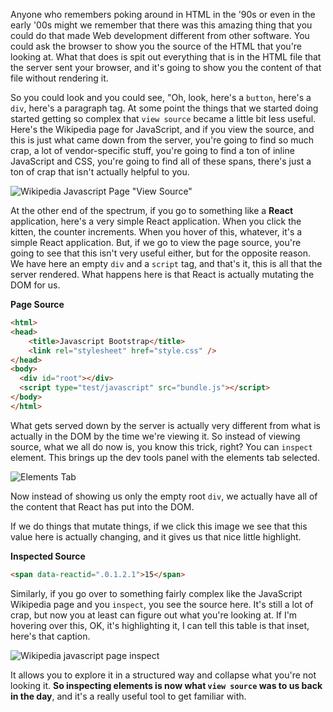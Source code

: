 Anyone who remembers poking around in HTML in the '90s or even in the early '00s might we remember that there was this amazing thing that you could do that made Web development different from other software. You could ask the browser to show you the source of the HTML that you're looking at. What that does is spit out everything that is in the HTML file that the server sent your browser, and it's going to show you the content of that file without rendering it.

So you could look and you could see, "Oh, look, here's a `button`, here's a `div`, here's a paragraph tag. At some point the things that we started doing started getting so complex that `view source` became a little bit less useful. Here's the Wikipedia page for JavaScript, and if you view the source, and this is just what came down from the server, you're going to find so much crap, a lot of vendor-specific stuff, you're going to find a ton of inline JavaScript and CSS, you're going to find all of these spans, there's just a ton of crap that isn't actually helpful to you.

![Wikipedia Javascript Page "View Source"](https://d2eip9sf3oo6c2.cloudfront.net/asciicasts/Debug%20the%20DOM%20in%20Chrome%20with%20the%20Devtools%20Elements%20Panel/original_misc-chrome-devtools-elements-inspect-elements-vs-view-source/misc-chrome-devtools-elements-inspect-elements-vs-view-source-javascript-wiki-source.png?1476906484)

At the other end of the spectrum, if you go to something like a **React** application, here's a very simple React application. When you click the kitten, the counter increments. When you hover of this, whatever, it's a simple React application. But, if we go to view the page source, you're going to see that this isn't very useful either, but for the opposite reason. We have here an empty `div` and a `script` tag, and that's it, this is all that the server rendered. What happens here is that React is actually mutating the DOM for us.

**Page Source**
```html
<html>
<head>
    <title>Javascript Bootstrap</title>
    <link rel="stylesheet" href="style.css" />
</head>
<body>
  <div id="root"></div>
  <script type="test/javascript" src="bundle.js"></script>
</body>
</html>
```


What gets served down by the server is actually very different from what is actually in the DOM by the time we're viewing it. So instead of viewing source, what we all do now is, you know this trick, right? You can `inspect` element. This brings up the dev tools panel with the elements tab selected.

![Elements Tab](https://d2eip9sf3oo6c2.cloudfront.net/asciicasts/Debug%20the%20DOM%20in%20Chrome%20with%20the%20Devtools%20Elements%20Panel/original_misc-chrome-devtools-elements-inspect-elements-vs-view-source/misc-chrome-devtools-elements-inspect-elements-vs-view-source-elements-tab.png?1476906484)

Now instead of showing us only the empty root `div`, we actually have all of the content that React has put into the DOM.

If we do things that mutate things, if we click this image we see that this value here is actually changing, and it gives us that nice little highlight. 

**Inspected Source**
```html
<span data-reactid=".0.1.2.1">15</span>
```

Similarly, if you go over to something fairly complex like the JavaScript Wikipedia page and you `inspect`, you see the source here. It's still a lot of crap, but now you at least can figure out what you're looking at. If I'm hovering over this, OK, it's highlighting it, I can tell this table is that inset, here's that caption.

![Wikipedia javascript page inspect](https://d2eip9sf3oo6c2.cloudfront.net/asciicasts/Debug%20the%20DOM%20in%20Chrome%20with%20the%20Devtools%20Elements%20Panel/original_misc-chrome-devtools-elements-inspect-elements-vs-view-source/misc-chrome-devtools-elements-inspect-elements-vs-view-source-wikipedia-javascript-inspect.png?1476906485)

It allows you to explore it in a structured way and collapse what you're not looking it. **So inspecting elements is now what `view source` was to us back in the day**, and it's a really useful tool to get familiar with.